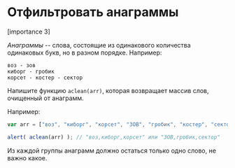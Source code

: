 # Отфильтровать анаграммы

[importance 3]

*Анаграммы* -- слова, состоящие из одинакового количества одинаковых букв, но в разном порядке.
Например:

```
воз - зов
киборг - гробик
корсет - костер - сектор
```

Напишите функцию `aclean(arr)`, которая возвращает массив слов, очищенный от анаграмм. 

Например:

```js
var arr = ["воз", "киборг", "корсет", "ЗОВ", "гробик", "костер", "сектор"];

alert( aclean(arr) ); // "воз,киборг,корсет" или "ЗОВ,гробик,сектор"
```

Из каждой группы анаграмм должно остаться только одно слово, не важно какое.



